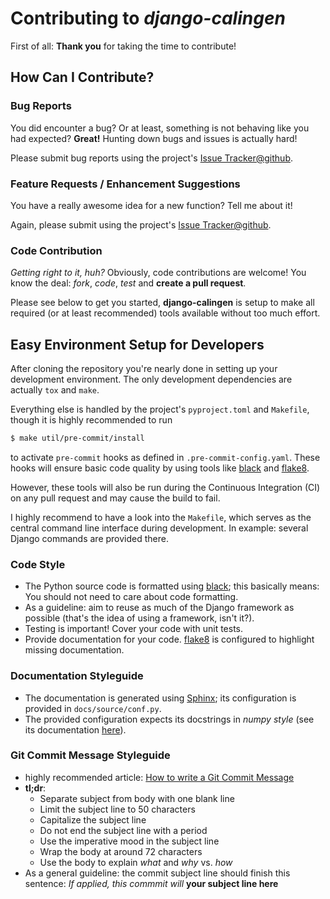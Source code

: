 # Contributing to _django-calingen_

First of all: **Thank you** for taking the time to contribute!


## How Can I Contribute?

### Bug Reports

You did encounter a bug? Or at least, something is not behaving like you had
expected? **Great!** Hunting down bugs and issues is actually hard!

Please submit bug reports using the project's
[Issue Tracker@github](https://github.com/Mischback/django-calingen/issues).


### Feature Requests / Enhancement Suggestions

You have a really awesome idea for a new function? Tell me about it!

Again, please submit using the project's
[Issue Tracker@github](https://github.com/Mischback/django-calingen/issues).


### Code Contribution

_Getting right to it, huh?_ Obviously, code contributions are welcome! You know
the deal: _fork_, _code_, _test_ and **create a pull request**.

Please see below to get you started, **django-calingen** is setup to make all
required (or at least recommended) tools available without too much effort.


## Easy Environment Setup for Developers

After cloning the repository you're nearly done in setting up your development
environment. The only development dependencies are actually ``tox`` and ``make``.

Everything else is handled by the project's ``pyproject.toml`` and ``Makefile``,
though it is highly recommended to run

```bash
$ make util/pre-commit/install
```

to activate ``pre-commit`` hooks as defined in ``.pre-commit-config.yaml``.
These hooks will ensure basic code quality by using tools like
[black](https://github.com/psf/black) and
[flake8](https://github.com/PyCQA/flake8).

However, these tools will also be run during the Continuous Integration (CI) on
any pull request and may cause the build to fail.

I highly recommend to have a look into the ``Makefile``, which serves as the
central command line interface during development. In example: several Django
commands are provided there.


### Code Style

- The Python source code is formatted using [black](https://github.com/psf/black);
  this basically means: You should not need to care about code formatting.
- As a guideline: aim to reuse as much of the Django framework as possible
  (that's the idea of using a framework, isn't it?).
- Testing is important! Cover your code with unit tests.
- Provide documentation for your code. [flake8](https://github.com/PyCQA/flake8)
  is configured to highlight missing documentation.


### Documentation Styleguide

- The documentation is generated using
  [Sphinx](https://github.com/sphinx-doc/sphinx); its configuration is provided
  in ``docs/source/conf.py``.
- The provided configuration expects its docstrings in _numpy style_ (see its
  documentation [here](https://developer.lsst.io/python/numpydoc.html)).


### Git Commit Message Styleguide

- highly recommended article:
  [How to write a Git Commit Message](https://chris.beams.io/posts/git-commit/)
- **tl;dr**:
  - Separate subject from body with one blank line
  - Limit the subject line to 50 characters
  - Capitalize the subject line
  - Do not end the subject line with a period
  - Use the imperative mood in the subject line
  - Wrap the body at around 72 characters
  - Use the body to explain _what_ and _why_ vs. _how_
- As a general guideline: the commit subject line should finish this sentence:
  _If applied, this commmit will_ **your subject line here**
